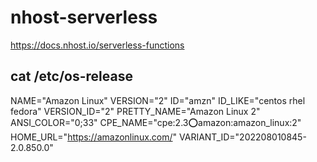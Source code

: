 # nhost-serverless

https://docs.nhost.io/serverless-functions


cat /etc/os-release
-------------------

NAME="Amazon Linux"
VERSION="2"
ID="amzn"
ID_LIKE="centos rhel fedora"
VERSION_ID="2"
PRETTY_NAME="Amazon Linux 2"
ANSI_COLOR="0;33"
CPE_NAME="cpe:2.3:o:amazon:amazon_linux:2"
HOME_URL="https://amazonlinux.com/"
VARIANT_ID="202208010845-2.0.850.0"
